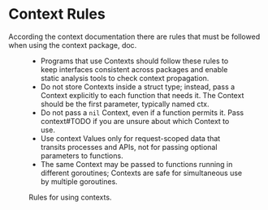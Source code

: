 # Context Rules

According the <godoc>context</godoc> documentation there are rules that must be followed when using the <godoc>context</godoc> package, <ref>doc</ref>.

<figure id="doc" type="listing">

- Programs that use Contexts should follow these rules to keep interfaces consistent across packages and enable static analysis tools to check context propagation.
- Do not store Contexts inside a struct type; instead, pass a Context explicitly to each function that needs it. The Context should be the first parameter, typically named ctx.
- Do not pass a `nil` Context, even if a function permits it. Pass <godoc>context#TODO</godoc> if you are unsure about which Context to use.
- Use context Values only for request-scoped data that transits processes and APIs, not for passing optional parameters to functions.
- The same Context may be passed to functions running in different goroutines; Contexts are safe for simultaneous use by multiple goroutines.

<figcaption>Rules for using contexts.</figcaption>

</figure>
